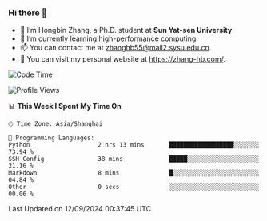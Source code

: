 ### Hi there 👋

- 🔭 I’m Hongbin Zhang, a Ph.D. student at **Sun Yat-sen University**.
- 🌱 I’m currently learning high-performance computing.
- 📫 You can contact me at zhanghb55@mail2.sysu.edu.cn.
- 👀 You can visit my personal website at https://zhang-hb.com/.

<!--START_SECTION:waka-->
![Code Time](http://img.shields.io/badge/Code%20Time-343%20hrs%2058%20mins-blue)

![Profile Views](http://img.shields.io/badge/Profile%20Views-3-blue)

📊 **This Week I Spent My Time On** 

```text
🕑︎ Time Zone: Asia/Shanghai

💬 Programming Languages: 
Python                   2 hrs 13 mins       ██████████████████░░░░░░░   73.94 % 
SSH Config               38 mins             █████░░░░░░░░░░░░░░░░░░░░   21.16 % 
Markdown                 8 mins              █░░░░░░░░░░░░░░░░░░░░░░░░   04.84 % 
Other                    0 secs              ░░░░░░░░░░░░░░░░░░░░░░░░░   00.06 % 
```


 Last Updated on 12/09/2024 00:37:45 UTC
<!--END_SECTION:waka-->
